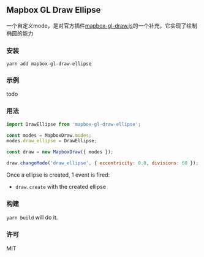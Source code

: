 ## Mapbox GL Draw Ellipse

一个自定义mode，是对官方插件[mapbox-gl-draw.js](https://github.com/mapbox/mapbox-gl-draw)的一个补充，它实现了绘制椭圆的能力

### 安装

`yarn add mapbox-gl-draw-ellipse`

### 示例 

todo

### 用法

```js
import DrawEllipse from 'mapbox-gl-draw-ellipse';

const modes = MapboxDraw.modes;
modes.draw_ellipse = DrawEllipse;

const draw = new MapboxDraw({ modes });

draw.changeMode('draw_ellipse', { eccentricity: 0.8, divisions: 60 });
```

Once a ellipse is created, 1 event is fired:
- `draw.create` with the created ellipse

### 构建

`yarn build` will do it.

### 许可

MIT
